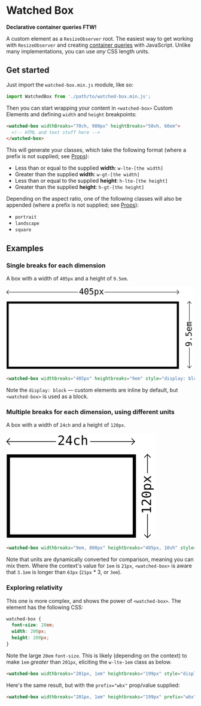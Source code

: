 # Watched Box

**Declarative container queries FTW!**

A custom element as a `ResizeObserver` root. The easiest way to get working with `ResizeObserver` and creating [container queries](https://ethanmarcotte.com/wrote/on-container-queries/) with JavaScript. Unlike many implementations, you can use _any_ CSS length units.

## Get started

Just import the `watched-box.min.js` module, like so:

```js
import WatchedBox from './path/to/watched-box.min.js';
```

Then you can start wrapping your content in `<watched-box>` Custom Elements and defining `width` and `height` breakpoints:

```html
<watched-box widthBreaks="70ch, 900px" heightBreaks="50vh, 60em">
  <!-- HTML and text stuff here -->
</watched-box>
```

This will generate your classes, which take the following format (where a prefix is not supplied; see [Props](#props)):

* Less than or equal to the supplied **width**: `w-lte-[the width]`
* Greater than the supplied **width**: `w-gt-[the width]`
* Less than or equal to the supplied **height**: `h-lte-[the height]`
* Greater than the supplied **height**: `h-gt-[the height]`

Depending on the aspect ratio, one of the following classes will also be appended (where a prefix is not supplied; see [Props](#props)):

* `portrait`
* `landscape`
* `square`

## Examples

### Single breaks for each dimension

A box with a width of `405px` and a height of `9.5em`.

![A box that is 405px wide and 9.5em high](illustrations/405px_by_9.5em.png)

```html
<watched-box widthbreaks="405px" heightbreaks="9em" style="display: block;" class="w-lte-405px h-gt-9em landscape"></watched-box>
```

Note the `display: block` — custom elements are inline by default, but `<watched-box>` is used as a block.

### Multiple breaks for each dimension, using different units

A box with a width of `24ch` and a height of `120px`.

![A box that is 24ch wide and 120px high](illustrations/24ch_by_120px.png)

```html
<watched-box widthbreaks="9em, 800px" heightbreaks="405px, 10vh" style="display: block;" class="w-gt-9em w-lte-800px h-lte-405px h-gt-10vh landscape"></watched-box>
```

Note that units are dynamically converted for comparison, meaning you can mix them. Where the context's value for `1em` is `21px`, `<watched-box>` is aware that `3.1em` is longer than `63px` (`21px` * 3, or `3em`).

### Exploring relativity

This one is more complex, and shows the power of `<watched-box>`. The element has the following CSS:

```css
watched-box {
  font-size: 20em;
  width: 200px;
  height: 200px;
}
```

Note the large `20em` `font-size`. This is likely (depending on the context) to make `1em` _greater_ than `201px`, eliciting the `w-lte-1em` class as below.

```html
<watched-box widthbreaks="201px, 1em" heightbreaks="199px" style="display: block;" class="w-lte-201px w-lte-1em h-gt-199px square"></watched-box>
```

Here's the same result, but with the `prefix="wbx"` prop/value supplied:

```html
<watched-box widthbreaks="201px, 1em" heightbreaks="199px" prefix="wbx" style="display: block;" class="wbx-w-lte-201px wbx-w-lte-1em wbx-h-gt-199px wbx-square"></watched-box>
```

